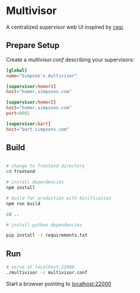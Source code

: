 # Multivisor

A centralized supervisor web UI inspired by [cesi](https://github.com/gamegos/cesi).

## Prepare Setup

Create a *multivisor.conf* describing your supervisors:

``` toml
[global]
name="Simpson's multivisor"

[supervisor:homer1]
host="homer.simpsons.com"

[supervisor:homer2]
host="homer.simpsons.com"
port=9002

[supervisor:bart]
host="bart.simpsons.com"
```

## Build

``` bash

# change to frontend directory
cd frontend

# install dependencies
npm install

# build for production with minification
npm run build

cd ..

# install python dependencies

pip install -r requirements.txt

```

## Run

``` bash
# serve at localhost:22000
./multivisor -c multivisor.conf
```

Start a browser pointing to [localhost:22000](http://localhost:22000)
